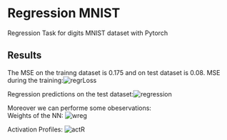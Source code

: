# Regression MNIST
Regression Task for digits MNIST dataset with Pytorch

## Results
The MSE on the trainng dataset is 0.175 and on test dataset is 0.08.
MSE during the training:![regrLoss](https://user-images.githubusercontent.com/35777652/110203677-ccf4d880-7e6f-11eb-8289-bf22d4f72133.png)

Regression predictions on the test dataset:![regression](https://user-images.githubusercontent.com/35777652/110203806-6cb26680-7e70-11eb-9ee3-e245b036fda3.png)

Moreover we can performe some obeservations:<br />
Weights of the NN:
![wreg](https://user-images.githubusercontent.com/35777652/110204000-1e519780-7e71-11eb-92a5-4ea9d77fc79e.png)

Activation Profiles:
![actR](https://user-images.githubusercontent.com/35777652/110204075-6f618b80-7e71-11eb-8712-263da2ba8878.png)
